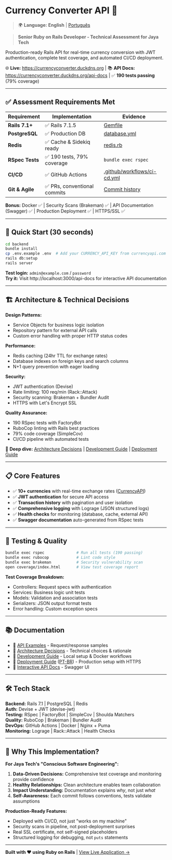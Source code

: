 # Currency Converter API 💱

> 🌍 **Language:** **English** | [Português](README.pt-BR.md)

> **Senior Ruby on Rails Developer - Technical Assessment for Jaya Tech**

Production-ready Rails API for real-time currency conversion with JWT authentication, complete test coverage, and automated CI/CD deployment.

🌐 **Live:** https://currencyconverter.duckdns.org | 📚 **API Docs:** https://currencyconverter.duckdns.org/api-docs | ✅ **190 tests passing** (79% coverage)

---

## ✅ Assessment Requirements Met

| Requirement | Implementation | Evidence |
|------------|----------------|----------|
| **Rails 7.1+** | ✅ Rails 7.1.5 | [Gemfile](backend/Gemfile) |
| **PostgreSQL** | ✅ Production DB | [database.yml](backend/config/database.yml) |
| **Redis** | ✅ Cache & Sidekiq ready | [redis.rb](backend/config/initializers/redis.rb) |
| **RSpec Tests** | ✅ 190 tests, 79% coverage | `bundle exec rspec` |
| **CI/CD** | ✅ GitHub Actions | [.github/workflows/ci-cd.yml](.github/workflows/ci-cd.yml) |
| **Git & Agile** | ✅ PRs, conventional commits | [Commit history](https://github.com/fassousa/currency-converter-ruby/commits/main) |

**Bonus:** Docker ✅ | Security Scans (Brakeman) ✅ | API Documentation (Swagger) ✅ | Production Deployment ✅ | HTTPS/SSL ✅

---

## 🚀 Quick Start (30 seconds)

```bash
cd backend
bundle install
cp .env.example .env  # Add your CURRENCY_API_KEY from currencyapi.com
rails db:setup
rails server
```

**Test login:** `admin@example.com` / `password`  
**Try it:** Visit http://localhost:3000/api-docs for interactive API documentation

---

## 🏗️ Architecture & Technical Decisions

**Design Patterns:**
- Service Objects for business logic isolation
- Repository pattern for external API calls
- Custom error handling with proper HTTP status codes

**Performance:**
- Redis caching (24hr TTL for exchange rates)
- Database indexes on foreign keys and search columns
- N+1 query prevention with eager loading

**Security:**
- JWT authentication (Devise)
- Rate limiting: 100 req/min (Rack::Attack)
- Security scanning: Brakeman + Bundler Audit
- HTTPS with Let's Encrypt SSL

**Quality Assurance:**
- 190 RSpec tests with FactoryBot
- RuboCop linting with Rails best practices
- 79% code coverage (SimpleCov)
- CI/CD pipeline with automated tests

📖 **Deep dive:** [Architecture Decisions](ARCHITECTURE_DECISIONS.md) | [Development Guide](DEVELOPMENT.md) | [Deployment Guide](DEPLOYMENT.md)

---

## 📋 Core Features

- ✅ **10+ currencies** with real-time exchange rates ([CurrencyAPI](https://currencyapi.com))
- ✅ **JWT authentication** for secure API access
- ✅ **Transaction history** with pagination and user isolation
- ✅ **Comprehensive logging** with Lograge (JSON structured logs)
- ✅ **Health checks** for monitoring (database, cache, external API)
- ✅ **Swagger documentation** auto-generated from RSpec tests

---

## 🧪 Testing & Quality

```bash
bundle exec rspec              # Run all tests (190 passing)
bundle exec rubocop            # Lint code style
bundle exec brakeman           # Security vulnerability scan
open coverage/index.html       # View test coverage report
```

**Test Coverage Breakdown:**
- Controllers: Request specs with authentication
- Services: Business logic unit tests
- Models: Validation and association tests
- Serializers: JSON output format tests
- Error handling: Custom exception specs

---

## 📚 Documentation

- 📖 [API Examples](backend/API_DOCUMENTATION.md) - Request/response samples
- 📖 [Architecture Decisions](ARCHITECTURE_DECISIONS.md) - Technical choices & rationale
- 📖 [Development Guide](DEVELOPMENT.md) - Local setup & Docker workflows
- 📖 [Deployment Guide](DEPLOYMENT.md) ([PT-BR](DEPLOYMENT.pt-BR.md)) - Production setup with HTTPS
- 📖 [Interactive API Docs](https://currencyconverter.duckdns.org/api-docs) - Swagger UI

---

## 🛠️ Tech Stack

**Backend:** Rails 7.1 | PostgreSQL | Redis  
**Auth:** Devise + JWT (devise-jwt)  
**Testing:** RSpec | FactoryBot | SimpleCov | Shoulda Matchers  
**Quality:** RuboCop | Brakeman | Bundler Audit  
**DevOps:** GitHub Actions | Docker | Nginx + Puma  
**Monitoring:** Lograge | Rack::Attack | Health Checks  

---

## 🌟 Why This Implementation?

**For Jaya Tech's "Conscious Software Engineering":**

1. **Data-Driven Decisions:** Comprehensive test coverage and monitoring provide confidence
2. **Healthy Relationships:** Clean architecture enables team collaboration
3. **Impact Understanding:** Documentation explains *why*, not just *what*
4. **Self-Awareness:** Each commit follows conventions, tests validate assumptions

**Production-Ready Features:**
- Deployed with CI/CD, not just "works on my machine"
- Security scans in pipeline, not post-deployment surprises
- Real SSL certificate, not self-signed placeholders
- Structured logging for debugging, not `puts` statements

---

**Built with ❤️ using Ruby on Rails** | [View Live Application →](https://currencyconverter.duckdns.org/api-docs)
